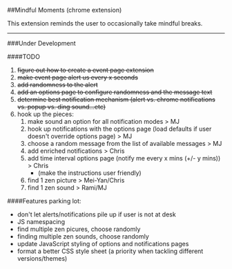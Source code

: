 ##Mindful Moments (chrome extension)

This extension reminds the user to occasionally take mindful breaks.

---

###Under Development 

####TODO
1. ~~figure out how to create a event page extension~~
2. ~~make event page alert us every x seconds~~
3. ~~add randomness to the alert~~
4. ~~add an options page to configure randomness and the message text~~
5. ~~determine best notification mechanism (alert vs. chrome notifications vs. popup vs. ding sound...etc)~~
6. hook up the pieces:
    1. make sound an option for all notification modes > MJ
    2. hook up notifications with the options page (load defaults if user doesn't override options page) > MJ
    3. choose a random message from the list of available messages > MJ
    4. add enriched notifications > Chris
    5. add time interval options page (notify me every x mins (+/- y mins)) > Chris
        - (make the instructions user friendly)
    6. find 1 zen picture > Mei-Yan/Chris
    7. find 1 zen sound > Rami/MJ 

####Features parking lot:
- don't let alerts/notifications pile up if user is not at desk
- JS namespacing
- find multiple zen picures, choose randomly
- finding multiple zen sounds, choose randomly
- update JavaScript styling of options and notifications pages
- format a better CSS style sheet (a priority when tackling different versions/themes)
